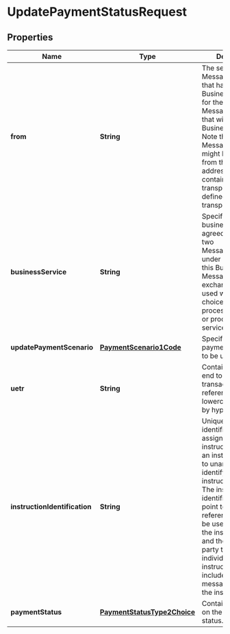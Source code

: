 
# UpdatePaymentStatusRequest

## Properties
Name | Type | Description | Notes
------------ | ------------- | ------------- | -------------
**from** | **String** | The sending MessagingEndpoint that has created this Business Message for the receiving MessagingEndpoint that will process this Business Message.    Note the sending MessagingEndpoint might be different from the sending address potentially contained in the transport header (as defined in the transport layer). | 
**businessService** | **String** | Specifies the business service agreed between the two MessagingEndpoints under which rules this Business Message is exchanged.  To be used when there is a choice of processing services or processing service levels.   | 
**updatePaymentScenario** | [**PaymentScenario1Code**](PaymentScenario1Code.md) | Specifies which payment scenario is to be updated. | 
**uetr** | **String** | Contains the unique end to end transaction reference.   Format is lowercase separated by hyphens. | 
**instructionIdentification** | **String** | Unique identification, as assigned by an instructing party for an instructed party, to unambiguously identify the instruction.  Usage: The instruction identification is a point to point reference that can be used between the instructing party and the instructed party to refer to the individual instruction. It can be included in several messages related to the instruction. | 
**paymentStatus** | [**PaymentStatusType2Choice**](PaymentStatusType2Choice.md) | Contains the details on the payment status. | 



